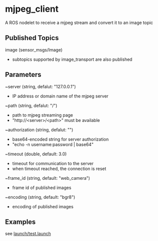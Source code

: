 # mjpeg_client
A ROS nodelet to receive a mjpeg stream and convert it to an image topic

## Published Topics
image (sensor_msgs/Image)
* subtopics supported by image_transport are also published

## Parameters
~server (string, defalut: "127.0.0.1")
* IP address or domain name of the mjpeg server

~path (string, defalut: "/")
* path to mjpeg streaming page
* "http://\<server>/\<path>" must be available

~authorization (string, defalut: "")
* base64-encoded string for server authorization
* "echo -n username:password | base64"

~timeout (double, default: 3.0)
* timeout for communication to the server
* when timeout reached, the connection is reset

~frame_id (string, default: "web_camera")
* frame id of published images

~encoding (string, default: "bgr8")
* encoding of published images

## Examples
see [launch/test.launch](launch/test.launch)
